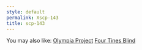 ```yaml
---
style: default
permalink: Xscp-143
title: scp-143
---
```

You may also like:
[Olympia Project](http://scp-wiki.net/olympia-project)
[Four Tines Blind](http://scp-wiki.net/four-tines-blind)